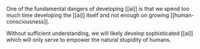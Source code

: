 One of the fundamental dangers of developing [[ai]] is that we spend too much time developing the [[ai]] itself and not enough on growing [[human-consciousness]].

Without sufficient understanding, we will likely develop sophisticated [[ai]] which will only serve to empower the natural stupidity of humans.
